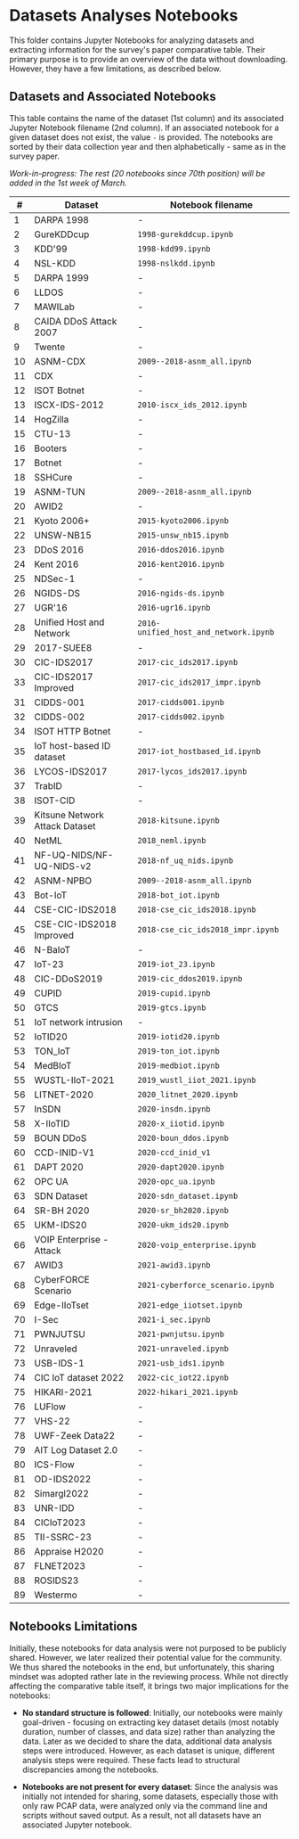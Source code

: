 # Datasets Analyses Notebooks

This folder contains Jupyter Notebooks for analyzing datasets and extracting information for the survey's paper comparative table. Their primary purpose is to provide an overview of the data without downloading. However, they have a few limitations, as described below.

## Datasets and Associated Notebooks

This table contains the name of the dataset (1st column) and its associated Jupyter Notebook filename (2nd column). If an associated notebook for a given dataset does not exist, the value `-` is provided. The notebooks are sorted by their data collection year and then alphabetically - same as in the survey paper.

_Work-in-progress: The rest (20 notebooks since 70th position) will be added in the 1st week of March._

| #   | **Dataset**                    | **Notebook filename**            |
| --- | ------------------------------ | -------------------------------- |
| 1   | DARPA 1998                     | - |
| 2   | GureKDDcup                     | `1998-gurekddcup.ipynb` |
| 3   | KDD'99                         | `1998-kdd99.ipynb` |
| 4   | NSL-KDD                        | `1998-nslkdd.ipynb` |
| 5   | DARPA 1999                     | - |
| 6   | LLDOS                          | - |
| 7   | MAWILab                        | - |
| 8   | CAIDA DDoS Attack 2007         | - |
| 9   | Twente                         | - |
| 10  | ASNM-CDX                       | `2009--2018-asnm_all.ipynb` |
| 11  | CDX                            | - |
| 12  | ISOT Botnet                    | - |
| 13  | ISCX-IDS-2012                  | `2010-iscx_ids_2012.ipynb` |
| 14  | HogZilla                       | - |
| 15  | CTU-13                         | - |
| 16  | Booters                        | - |
| 17  | Botnet                         | - |
| 18  | SSHCure                        | - |
| 19  | ASNM-TUN                       | `2009--2018-asnm_all.ipynb` |
| 20  | AWID2                          | - |
| 21  | Kyoto 2006+                    | `2015-kyoto2006.ipynb` |
| 22  | UNSW-NB15                      | `2015-unsw_nb15.ipynb` |
| 23  | DDoS 2016                      | `2016-ddos2016.ipynb` |
| 24  | Kent 2016                      | `2016-kent2016.ipynb` |
| 25  | NDSec-1                        | - |
| 26  | NGIDS-DS                       | `2016-ngids-ds.ipynb` |
| 27  | UGR'16                         | `2016-ugr16.ipynb` |
| 28  | Unified Host and Network       | `2016-unified_host_and_network.ipynb` |
| 29  | 2017-SUEE8                     | - |
| 30  | CIC-IDS2017                    | `2017-cic_ids2017.ipynb` |
| 33  | CIC-IDS2017 Improved           | `2017-cic_ids2017_impr.ipynb` |
| 31  | CIDDS-001                      | `2017-cidds001.ipynb` |
| 32  | CIDDS-002                      | `2017-cidds002.ipynb` |
| 34  | ISOT HTTP Botnet               | - |
| 35  | IoT host-based ID dataset      | `2017-iot_hostbased_id.ipynb` |
| 36  | LYCOS-IDS2017                  | `2017-lycos_ids2017.ipynb` |
| 37  | TrabID                         | - |
| 38  | ISOT-CID                       | - |
| 39  | Kitsune Network Attack Dataset | `2018-kitsune.ipynb` |
| 40  | NetML                          | `2018_neml.ipynb` |
| 41  | NF-UQ-NIDS/NF-UQ-NIDS-v2       | `2018-nf_uq_nids.ipynb` |
| 42  | ASNM-NPBO                      | `2009--2018-asnm_all.ipynb` |
| 43  | Bot-IoT                        | `2018-bot_iot.ipynb` |
| 44  | CSE-CIC-IDS2018                | `2018-cse_cic_ids2018.ipynb` |
| 45  | CSE-CIC-IDS2018 Improved       | `2018-cse_cic_ids2018_impr.ipynb` |
| 46  | N-BaIoT                        | - |
| 47  | IoT-23                         | `2019-iot_23.ipynb` |
| 48  | CIC-DDoS2019                   | `2019-cic_ddos2019.ipynb` |
| 49  | CUPID                          | `2019-cupid.ipynb` |
| 50  | GTCS                           | `2019-gtcs.ipynb` |
| 51  | IoT network intrusion          | - |
| 52  | IoTID20                        | `2019-iotid20.ipynb` |
| 53  | TON_IoT                        | `2019-ton_iot.ipynb` |
| 54  | MedBIoT                        | `2019-medbiot.ipynb` |
| 55  | WUSTL-IIoT-2021                | `2019_wustl_iiot_2021.ipynb` |
| 56  | LITNET-2020                    | `2020_litnet_2020.ipynb` |
| 57  | InSDN                          | `2020-insdn.ipynb` |
| 58  | X-IIoTID                       | `2020-x_iiotid.ipynb` |
| 59  | BOUN DDoS                      | `2020-boun_ddos.ipynb` |
| 60  | CCD-INID-V1                    | `2020-ccd_inid_v1` |
| 61  | DAPT 2020                      | `2020-dapt2020.ipynb` |
| 62  | OPC UA                         | `2020-opc_ua.ipynb` |
| 63  | SDN Dataset                    | `2020-sdn_dataset.ipynb` |
| 64  | SR-BH 2020                     | `2020-sr_bh2020.ipynb` |
| 65  | UKM-IDS20                      | `2020-ukm_ids20.ipynb` |
| 66  | VOIP Enterprise - Attack       | `2020-voip_enterprise.ipynb` |
| 67  | AWID3                          | `2021-awid3.ipynb` |
| 68  | CyberFORCE Scenario            | `2021-cyberforce_scenario.ipynb` |
| 69  | Edge-IIoTset                   | `2021-edge_iiotset.ipynb` |
| 70  | I-Sec                          | `2021-i_sec.ipynb` |
| 71  | PWNJUTSU                       | `2021-pwnjutsu.ipynb` |
| 72  | Unraveled                      | `2021-unraveled.ipynb` |
| 73  | USB-IDS-1                      | `2021-usb_ids1.ipynb` |
| 74  | CIC IoT dataset 2022           | `2022-cic_iot22.ipynb` |
| 75  | HIKARI-2021                    | `2022-hikari_2021.ipynb` |
| 76  | LUFlow                         | - |
| 77  | VHS-22                         | - |
| 78  | UWF-Zeek Data22                | - |
| 79  | AIT Log Dataset 2.0            | - |
| 80  | ICS-Flow                       | - |
| 81  | OD-IDS2022                     | - |
| 82  | Simargl2022                    | - |
| 83  | UNR-IDD                        | - |
| 84  | CICIoT2023                     | - |
| 85  | TII-SSRC-23                    | - |
| 86  | Appraise H2020                 | - |
| 87  | FLNET2023                      | - |
| 88  | ROSIDS23                       | - |
| 89  | Westermo                       | - |

## Notebooks Limitations

Initially, these notebooks for data analysis were not purposed to be publicly shared. However, we later realized their potential value for the community. We thus shared the notebooks in the end, but unfortunately, this sharing mindset was adopted rather late in the reviewing process. While not directly affecting the comparative table itself, it brings two major implications for the notebooks:

* **No standard structure is followed**: Initially, our notebooks were mainly goal-driven - focusing on extracting key dataset details (most notably duration, number of classes, and data size) rather than analyzing the data. Later as we decided to share the data, additional data analysis steps were introduced. However, as each dataset is unique, different analysis steps were required. These facts lead to structural discrepancies among the notebooks.

* **Notebooks are not present for every dataset**: Since the analysis was initially not intended for sharing, some datasets, especially those with only raw PCAP data, were analyzed only via the command line and scripts without saved output. As a result, not all datasets have an associated Jupyter notebook.
